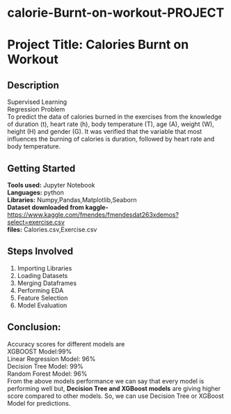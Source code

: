 # calorie-Burnt-on-workout-PROJECT
# Project Title: Calories Burnt on Workout  
## Description 
Supervised Learning    
Regression Problem    
To predict the data of calories burned in the exercises from the knowledge of duration (t), heart rate (h), body temperature (T), age (A), weight (W), height (H) and gender (G). It was verified that the variable that most influences the burning of calories is duration, followed by heart rate and body temperature.   

## Getting Started
**Tools used:** Jupyter Notebook  
**Languages:** python  
**Libraries:** Numpy,Pandas,Matplotlib,Seaborn  
**Dataset downloaded from kaggle-** https://www.kaggle.com/fmendes/fmendesdat263xdemos?select=exercise.csv  
**files:** Calories.csv,Exercise.csv  

## Steps Involved  
1) Importing Libraries  
2) Loading Datasets  
3) Merging Dataframes    
4) Performing EDA  
5) Feature Selection  
6) Model Evaluation  

## Conclusion:
Accuracy scores for different models are  
 XGBOOST Model:99%  
 Linear Regression Model: 96%  
 Decision Tree Model: 99%  
 Random Forest Model: 96%    
From the above models performance we can say that every model is performing well but, **Decision Tree and XGBoost models** are giving higher score compared to other models. So, we can use Decision Tree or XGBoost Model for predictions.

